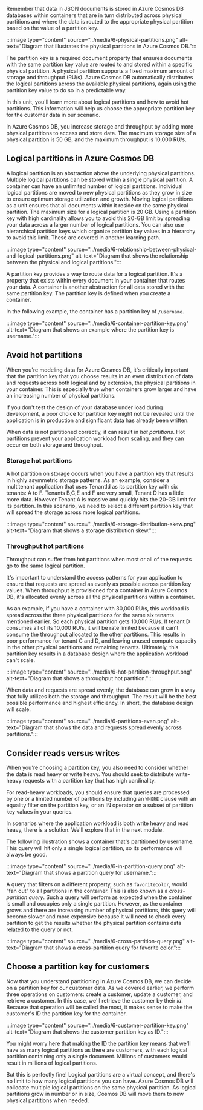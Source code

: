 
Remember that data in JSON documents is stored in Azure Cosmos DB databases within containers that are in turn distributed across physical partitions and where the data is routed to the appropriate physical partition based on the value of a partition key.

:::image type="content" source="../media/6-physical-partitions.png" alt-text="Diagram that illustrates the physical partitions in Azure Cosmos DB.":::

The partition key is a required document property that ensures documents with the same partition key value are routed to and stored within a specific physical partition. A physical partition supports a fixed maximum amount of storage and throughput (RU/s). Azure Cosmos DB automatically distributes the logical partitions across the available physical partitions, again using the partition key value to do so in a predictable way.

In this unit, you'll learn more about logical partitions and how to avoid hot partitions. This information will help us choose the appropriate partition key for the customer data in our scenario.

In Azure Cosmos DB, you increase storage and throughput by adding more physical partitions to access and store data. The maximum storage size of a physical partition is 50 GB, and the maximum throughput is 10,000 RU/s.

## Logical partitions in Azure Cosmos DB

A logical partition is an abstraction above the underlying physical partitions. Multiple logical partitions can be stored within a single physical partition. A container can have an unlimited number of logical partitions. Individual logical partitions are moved to new physical partitions as they grow in size to ensure optimum storage utilization and growth. Moving logical partitions as a unit ensures that all documents within it reside on the same physical partition. The maximum size for a logical partition is 20 GB. Using a partition key with high cardinality allows you to avoid this 20-GB limit by spreading your data across a larger number of logical partitions. You can also use hierarchical partition keys which organize partition key values in a hierarchy to avoid this limit. These are covered in another learning path.

:::image type="content" source="../media/6-relationship-between-physical-and-logical-partitions.png" alt-text="Diagram that shows the relationship between the physical and logical partitions.":::

A partition key provides a way to route data for a logical partition. It's a property that exists within every document in your container that routes your data. A container is another abstraction for all data stored with the same partition key. The partition key is defined when you create a container. 

In the following example, the container has a partition key of `/username`.

:::image type="content" source="../media/6-container-partition-key.png" alt-text="Diagram that shows an example where the partition key is username.":::

## Avoid hot partitions

When you're modeling data for Azure Cosmos DB, it's critically important that the partition key that you choose results in an even distribution of data and requests across both logical and by extension, the physical partitions in your container. This is especially true when containers grow larger and have an increasing number of physical partitions.

If you don't test the design of your database under load during development, a poor choice for partition key might not be revealed until the application is in production and significant data has already been written. 

When data is not partitioned correctly, it can result in *hot partitions*. Hot partitions prevent your application workload from scaling, and they can occur on both storage and throughput.

### Storage hot partitions

A hot partition on storage occurs when you have a partition key that results in highly asymmetric storage patterns. As an example, consider a multitenant application that uses TenantId as its partition key with six tenants: A to F. Tenants B,C,E and F are very small, Tenant D has a little more data. However Tenant A is massive and quickly hits the 20-GB limit for its partition. In this scenario, we need to select a different partition key that will spread the storage across more logical partitions.

:::image type="content" source="../media/6-storage-distribution-skew.png" alt-text="Diagram that shows a storage distribution skew.":::

### Throughput hot partitions

Throughput can suffer from hot partitions when most or all of the requests go to the same logical partition.

It's important to understand the access patterns for your application to ensure that requests are spread as evenly as possible across partition key values. When throughput is provisioned for a container in Azure Cosmos DB, it's allocated evenly across all the physical partitions within a container.

As an example, if you have a container with 30,000 RU/s, this workload is spread across the three physical partitions for the same six tenants mentioned earlier. So each physical partition gets 10,000 RU/s. If tenant D consumes all of its 10,000 RU/s, it will be rate limited because it can't consume the throughput allocated to the other partitions. This results in poor performance for tenant C and D, and leaving unused compute capacity in the other physical partitions and remaining tenants. Ultimately, this partition key results in a database design where the application workload can't scale.

:::image type="content" source="../media/6-hot-partition-throughput.png" alt-text="Diagram that shows a throughput hot partition.":::

When data and requests are spread evenly, the database can grow in a way that fully utilizes both the storage and throughput. The result will be the best possible performance and highest efficiency. In short, the database design will scale.

:::image type="content" source="../media/6-partitions-even.png" alt-text="Diagram that shows the data and requests spread evenly across partitions.":::

## Consider reads versus writes

When you're choosing a partition key, you also need to consider whether the data is read heavy or write heavy. You should seek to distribute write-heavy requests with a partition key that has high cardinality. 

For read-heavy workloads, you should ensure that queries are processed by one or a limited number of partitions by including an `WHERE` clause with an equality filter on the partition key, or an IN operator on a subset of partition key values in your queries.

In scenarios where the application workload is both write heavy and read heavy, there is a solution. We'll explore that in the next module.

The following illustration shows a container that's partitioned by username. This query will hit only a single logical partition, so its performance will always be good.

:::image type="content" source="../media/6-in-partition-query.png" alt-text="Diagram that shows a partition query for username.":::

A query that filters on a different property, such as `favoriteColor`, would "fan out" to all partitions in the container. This is also known as a *cross-partition query*. Such a query will perform as expected when the container is small and occupies only a single partition. However, as the container grows and there are increasing number of physical partitions, this query will become slower and more expensive because it will need to check every partition to get the results whether the physical partition contains data related to the query or not.

:::image type="content" source="../media/6-cross-partition-query.png" alt-text="Diagram that shows a cross-partition query for favorite color.":::

## Choose a partition key for customers

Now that you understand partitioning in Azure Cosmos DB, we can decide on a partition key for our customer data. As we covered earlier, we perform three operations on customers: create a customer, update a customer, and retrieve a customer. In this case, we'll retrieve the customer by their *id*. Because that operation will be called the most, it makes sense to make the customer's ID the partition key for the container.

:::image type="content" source="../media/6-customer-partition-key.png" alt-text="Diagram that shows the customer partition key as ID.":::

You might worry here that making the ID the partition key means that we'll have as many logical partitions as there are customers, with each logical partition containing only a single document. Millions of customers would result in millions of logical partitions.

But this is perfectly fine! Logical partitions are a virtual concept, and there's no limit to how many logical partitions you can have. Azure Cosmos DB will collocate multiple logical partitions on the same physical partition. As logical partitions grow in number or in size, Cosmos DB will move them to new physical partitions when needed.


